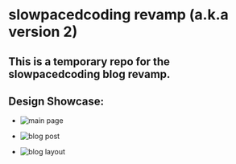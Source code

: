 <!--My own README-->
# slowpacedcoding revamp (a.k.a version 2)

## This is a **temporary repo** for the slowpacedcoding blog revamp.

## Design Showcase: 

* ![main page](https://res.cloudinary.com/zzrot/image/upload/v1551437774/slowpacedcoding_GATSBY/main_layout.png)

* ![blog post](https://res.cloudinary.com/zzrot/image/upload/v1551437795/slowpacedcoding_GATSBY/blog_post_list.jpg)

* ![blog layout](https://res.cloudinary.com/zzrot/image/upload/v1551437774/slowpacedcoding_GATSBY/blog_layout.png)

